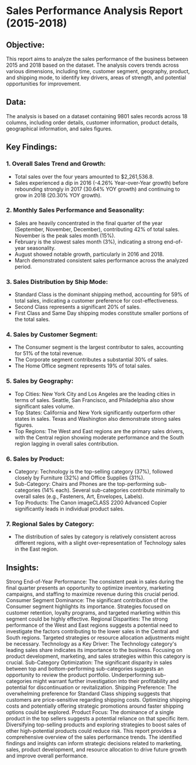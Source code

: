 # Sales Performance Analysis Report (2015-2018)
## Objective:
This report aims to analyze the sales performance of the business between 2015 and 2018 based on the dataset. The analysis covers trends across various dimensions, including time, customer segment, geography, product, and shipping mode, to identify key drivers, areas of strength, and potential opportunities for improvement.
## Data:
The analysis is based on a dataset containing 9801 sales records across 18 columns, including order details, customer information, product details, geographical information, and sales figures.
## Key Findings:
### 1. Overall Sales Trend and Growth:
- Total sales over the four years amounted to $2,261,536.8.
- Sales experienced a dip in 2016 (-4.26% Year-over-Year growth) before rebounding strongly in 2017 (30.64% YOY growth) and continuing to grow in 2018 (20.30% YOY growth).
### 2. Monthly Sales Performance and Seasonality:
- Sales are heavily concentrated in the final quarter of the year (September, November, December), contributing 42% of total sales. November is the peak sales month (15%).
- February is the slowest sales month (3%), indicating a strong end-of-year seasonality.
- August showed notable growth, particularly in 2016 and 2018.
- March demonstrated consistent sales performance across the analyzed period.
### 3. Sales Distribution by Ship Mode:
- Standard Class is the dominant shipping method, accounting for 59% of total sales, indicating a customer preference for cost-effectiveness.
- Second Class represents a significant 20% of sales.
- First Class and Same Day shipping modes constitute smaller portions of the total sales.
### 4. Sales by Customer Segment:
- The Consumer segment is the largest contributor to sales, accounting for 51% of the total revenue.
- The Corporate segment contributes a substantial 30% of sales.
- The Home Office segment represents 19% of total sales.
### 5. Sales by Geography:
- Top Cities: New York City and Los Angeles are the leading cities in terms of sales. Seattle, San Francisco, and Philadelphia also show significant sales volume.
- Top States: California and New York significantly outperform other states in sales. Texas and Washington also demonstrate strong sales figures.
- Top Regions: The West and East regions are the primary sales drivers, with the Central region showing moderate performance and the South region lagging in overall sales contribution.
### 6. Sales by Product:
- Category: Technology is the top-selling category (37%), followed closely by Furniture (32%) and Office Supplies (31%).
- Sub-Category: Chairs and Phones are the top-performing sub-categories (14% each). Several sub-categories contribute minimally to overall sales (e.g., Fasteners, Art, Envelopes, Labels).
- Top Products: The Canon imageCLASS 2200 Advanced Copier significantly leads in individual product sales.
### 7. Regional Sales by Category:
- The distribution of sales by category is relatively consistent across different regions, with a slight over-representation of Technology sales in the East region.
## Insights:
Strong End-of-Year Performance: The consistent peak in sales during the final quarter presents an opportunity to optimize inventory, marketing campaigns, and staffing to maximize revenue during this crucial period.
Consumer Segment Dominance: The significant contribution of the Consumer segment highlights its importance. Strategies focused on customer retention, loyalty programs, and targeted marketing within this segment could be highly effective.
Regional Disparities: The strong performance of the West and East regions suggests a potential need to investigate the factors contributing to the lower sales in the Central and South regions. Targeted strategies or resource allocation adjustments might be necessary.
Technology as a Key Driver: The Technology category's leading sales share indicates its importance to the business. Focusing on product development, marketing, and sales strategies within this category is crucial.
Sub-Category Optimization: The significant disparity in sales between top and bottom-performing sub-categories suggests an opportunity to review the product portfolio. Underperforming sub-categories might warrant further investigation into their profitability and potential for discontinuation or revitalization.
Shipping Preference: The overwhelming preference for Standard Class shipping suggests that customers are price-sensitive regarding shipping costs. Optimizing shipping costs and potentially offering strategic promotions around faster shipping options could be explored.
Product Focus: The dominance of a single product in the top sellers suggests a potential reliance on that specific item. Diversifying top-selling products and exploring strategies to boost sales of other high-potential products could reduce risk.
This report provides a comprehensive overview of the sales performance trends. The identified findings and insights can inform strategic decisions related to marketing, sales, product development, and resource allocation to drive future growth and improve overall performance.

